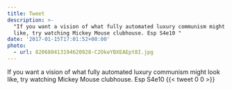 ```yaml
---
title: Tweet
description: >-
  "If you want a vision of what fully automated luxury communism might look
  like, try watching Mickey Mouse clubhouse. Esp S4e10 "
date: '2017-01-15T17:01:52+00:00'
photo:
  - url: 820680413194620928-C2OkeYBXEAEpt8I.jpg
---
```

If you want a vision of what fully automated luxury communism might look like, try watching Mickey Mouse clubhouse. Esp S4e10 
      {{< tweet 0 0 >}}
    
